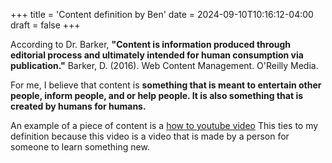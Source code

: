+++
title = 'Content definition by Ben'
date = 2024-09-10T10:16:12-04:00
draft = false
+++

According to Dr. Barker, **"Content is information produced through editorial process and ultimately intended for human consumption via publication."** Barker, D. (2016). Web Content Management. O'Reilly Media.

For me, I believe that content is **something that is meant to entertain other people, inform people, and or help people. It is also something that is created by humans for humans.**

An example of a piece of content is a [how to youtube video](https://www.youtube.com/watch?v=PXaLc9AYIcg&ab_channel=TechSource)
This ties to my definition because this video is a video that is made by a person for someone to learn something new.



